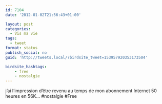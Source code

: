 ```yaml
---
id: 7104
date: '2012-01-02T21:56:43+01:00'

layout: post
categories:
  - Vis ma vie
tags:
  - tweet
format: status
publish_social: no
guid: 'http://tweets.local/?birdsite_tweet=153957920353173504'

birdsite_hashtags:
    - free
    - nostalgie
---
```


j’ai l’impression d’être revenu au temps de mon abonnement Internet 50 heures en 56K… #nostalgie #Free